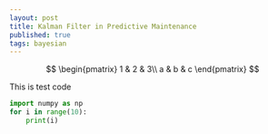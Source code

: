 ```yaml
---
layout: post
title: Kalman Filter in Predictive Maintenance
published: true
tags: bayesian
---
```




$$
\begin{pmatrix}
1 & 2 & 3\\
a & b & c
\end{pmatrix}
$$



This is test code
```python
import numpy as np
for i in range(10):
    print(i)
```